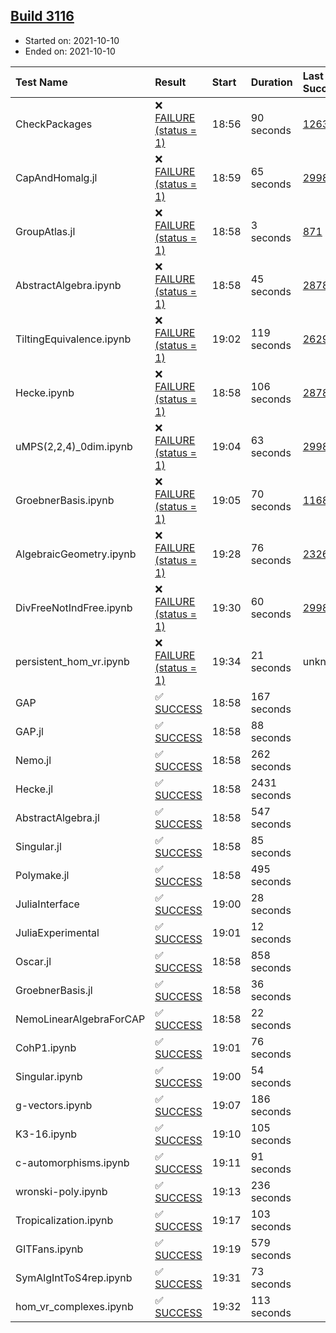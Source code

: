 ## [Build 3116](https://oscarci.mathematik.uni-kl.de/job/oscar-stable/3116/)

* Started on: 2021-10-10
* Ended on: 2021-10-10

| Test Name    | Result | Start | Duration | Last Success | First Failure |
|:-------------|:-------|:------|:---------|:-------------|:--------------|
| CheckPackages | ❌ [FAILURE (status = 1)](https://oscarci.mathematik.uni-kl.de/job/oscar-stable/3116/artifact/logs/build-3116/CheckPackages.log) | 18:56 | 90 seconds | [1263](https://oscarci.mathematik.uni-kl.de/job/oscar-stable/1263/) | [1264](https://oscarci.mathematik.uni-kl.de/job/oscar-stable/1264/) |
| CapAndHomalg.jl | ❌ [FAILURE (status = 1)](https://oscarci.mathematik.uni-kl.de/job/oscar-stable/3116/artifact/logs/build-3116/CapAndHomalg.jl.log) | 18:59 | 65 seconds | [2998](https://oscarci.mathematik.uni-kl.de/job/oscar-stable/2998/) | [2999](https://oscarci.mathematik.uni-kl.de/job/oscar-stable/2999/) |
| GroupAtlas.jl | ❌ [FAILURE (status = 1)](https://oscarci.mathematik.uni-kl.de/job/oscar-stable/3116/artifact/logs/build-3116/GroupAtlas.jl.log) | 18:58 | 3 seconds | [871](https://oscarci.mathematik.uni-kl.de/job/oscar-stable/871/) | [872](https://oscarci.mathematik.uni-kl.de/job/oscar-stable/872/) |
| AbstractAlgebra.ipynb | ❌ [FAILURE (status = 1)](https://oscarci.mathematik.uni-kl.de/job/oscar-stable/3116/artifact/logs/build-3116/AbstractAlgebra.ipynb.log) | 18:58 | 45 seconds | [2878](https://oscarci.mathematik.uni-kl.de/job/oscar-stable/2878/) | [2879](https://oscarci.mathematik.uni-kl.de/job/oscar-stable/2879/) |
| TiltingEquivalence.ipynb | ❌ [FAILURE (status = 1)](https://oscarci.mathematik.uni-kl.de/job/oscar-stable/3116/artifact/logs/build-3116/TiltingEquivalence.ipynb.log) | 19:02 | 119 seconds | [2629](https://oscarci.mathematik.uni-kl.de/job/oscar-stable/2629/) | [2630](https://oscarci.mathematik.uni-kl.de/job/oscar-stable/2630/) |
| Hecke.ipynb | ❌ [FAILURE (status = 1)](https://oscarci.mathematik.uni-kl.de/job/oscar-stable/3116/artifact/logs/build-3116/Hecke.ipynb.log) | 18:58 | 106 seconds | [2878](https://oscarci.mathematik.uni-kl.de/job/oscar-stable/2878/) | [2879](https://oscarci.mathematik.uni-kl.de/job/oscar-stable/2879/) |
| uMPS(2,2,4)_0dim.ipynb | ❌ [FAILURE (status = 1)](https://oscarci.mathematik.uni-kl.de/job/oscar-stable/3116/artifact/logs/build-3116/uMPS-2-2-4-_0dim.ipynb.log) | 19:04 | 63 seconds | [2998](https://oscarci.mathematik.uni-kl.de/job/oscar-stable/2998/) | [2999](https://oscarci.mathematik.uni-kl.de/job/oscar-stable/2999/) |
| GroebnerBasis.ipynb | ❌ [FAILURE (status = 1)](https://oscarci.mathematik.uni-kl.de/job/oscar-stable/3116/artifact/logs/build-3116/GroebnerBasis.ipynb.log) | 19:05 | 70 seconds | [1168](https://oscarci.mathematik.uni-kl.de/job/oscar-stable/1168/) | [1169](https://oscarci.mathematik.uni-kl.de/job/oscar-stable/1169/) |
| AlgebraicGeometry.ipynb | ❌ [FAILURE (status = 1)](https://oscarci.mathematik.uni-kl.de/job/oscar-stable/3116/artifact/logs/build-3116/AlgebraicGeometry.ipynb.log) | 19:28 | 76 seconds | [2326](https://oscarci.mathematik.uni-kl.de/job/oscar-stable/2326/) | [2327](https://oscarci.mathematik.uni-kl.de/job/oscar-stable/2327/) |
| DivFreeNotIndFree.ipynb | ❌ [FAILURE (status = 1)](https://oscarci.mathematik.uni-kl.de/job/oscar-stable/3116/artifact/logs/build-3116/DivFreeNotIndFree.ipynb.log) | 19:30 | 60 seconds | [2998](https://oscarci.mathematik.uni-kl.de/job/oscar-stable/2998/) | [2999](https://oscarci.mathematik.uni-kl.de/job/oscar-stable/2999/) |
| persistent_hom_vr.ipynb | ❌ [FAILURE (status = 1)](https://oscarci.mathematik.uni-kl.de/job/oscar-stable/3116/artifact/logs/build-3116/persistent_hom_vr.ipynb.log) | 19:34 | 21 seconds | unknown | unknown |
| GAP | ✅ [SUCCESS](https://oscarci.mathematik.uni-kl.de/job/oscar-stable/3116/artifact/logs/build-3116/GAP.log) | 18:58 | 167 seconds |  |  |
| GAP.jl | ✅ [SUCCESS](https://oscarci.mathematik.uni-kl.de/job/oscar-stable/3116/artifact/logs/build-3116/GAP.jl.log) | 18:58 | 88 seconds |  |  |
| Nemo.jl | ✅ [SUCCESS](https://oscarci.mathematik.uni-kl.de/job/oscar-stable/3116/artifact/logs/build-3116/Nemo.jl.log) | 18:58 | 262 seconds |  |  |
| Hecke.jl | ✅ [SUCCESS](https://oscarci.mathematik.uni-kl.de/job/oscar-stable/3116/artifact/logs/build-3116/Hecke.jl.log) | 18:58 | 2431 seconds |  |  |
| AbstractAlgebra.jl | ✅ [SUCCESS](https://oscarci.mathematik.uni-kl.de/job/oscar-stable/3116/artifact/logs/build-3116/AbstractAlgebra.jl.log) | 18:58 | 547 seconds |  |  |
| Singular.jl | ✅ [SUCCESS](https://oscarci.mathematik.uni-kl.de/job/oscar-stable/3116/artifact/logs/build-3116/Singular.jl.log) | 18:58 | 85 seconds |  |  |
| Polymake.jl | ✅ [SUCCESS](https://oscarci.mathematik.uni-kl.de/job/oscar-stable/3116/artifact/logs/build-3116/Polymake.jl.log) | 18:58 | 495 seconds |  |  |
| JuliaInterface | ✅ [SUCCESS](https://oscarci.mathematik.uni-kl.de/job/oscar-stable/3116/artifact/logs/build-3116/JuliaInterface.log) | 19:00 | 28 seconds |  |  |
| JuliaExperimental | ✅ [SUCCESS](https://oscarci.mathematik.uni-kl.de/job/oscar-stable/3116/artifact/logs/build-3116/JuliaExperimental.log) | 19:01 | 12 seconds |  |  |
| Oscar.jl | ✅ [SUCCESS](https://oscarci.mathematik.uni-kl.de/job/oscar-stable/3116/artifact/logs/build-3116/Oscar.jl.log) | 18:58 | 858 seconds |  |  |
| GroebnerBasis.jl | ✅ [SUCCESS](https://oscarci.mathematik.uni-kl.de/job/oscar-stable/3116/artifact/logs/build-3116/GroebnerBasis.jl.log) | 18:58 | 36 seconds |  |  |
| NemoLinearAlgebraForCAP | ✅ [SUCCESS](https://oscarci.mathematik.uni-kl.de/job/oscar-stable/3116/artifact/logs/build-3116/NemoLinearAlgebraForCAP.log) | 18:58 | 22 seconds |  |  |
| CohP1.ipynb | ✅ [SUCCESS](https://oscarci.mathematik.uni-kl.de/job/oscar-stable/3116/artifact/logs/build-3116/CohP1.ipynb.log) | 19:01 | 76 seconds |  |  |
| Singular.ipynb | ✅ [SUCCESS](https://oscarci.mathematik.uni-kl.de/job/oscar-stable/3116/artifact/logs/build-3116/Singular.ipynb.log) | 19:00 | 54 seconds |  |  |
| g-vectors.ipynb | ✅ [SUCCESS](https://oscarci.mathematik.uni-kl.de/job/oscar-stable/3116/artifact/logs/build-3116/g-vectors.ipynb.log) | 19:07 | 186 seconds |  |  |
| K3-16.ipynb | ✅ [SUCCESS](https://oscarci.mathematik.uni-kl.de/job/oscar-stable/3116/artifact/logs/build-3116/K3-16.ipynb.log) | 19:10 | 105 seconds |  |  |
| c-automorphisms.ipynb | ✅ [SUCCESS](https://oscarci.mathematik.uni-kl.de/job/oscar-stable/3116/artifact/logs/build-3116/c-automorphisms.ipynb.log) | 19:11 | 91 seconds |  |  |
| wronski-poly.ipynb | ✅ [SUCCESS](https://oscarci.mathematik.uni-kl.de/job/oscar-stable/3116/artifact/logs/build-3116/wronski-poly.ipynb.log) | 19:13 | 236 seconds |  |  |
| Tropicalization.ipynb | ✅ [SUCCESS](https://oscarci.mathematik.uni-kl.de/job/oscar-stable/3116/artifact/logs/build-3116/Tropicalization.ipynb.log) | 19:17 | 103 seconds |  |  |
| GITFans.ipynb | ✅ [SUCCESS](https://oscarci.mathematik.uni-kl.de/job/oscar-stable/3116/artifact/logs/build-3116/GITFans.ipynb.log) | 19:19 | 579 seconds |  |  |
| SymAlgIntToS4rep.ipynb | ✅ [SUCCESS](https://oscarci.mathematik.uni-kl.de/job/oscar-stable/3116/artifact/logs/build-3116/SymAlgIntToS4rep.ipynb.log) | 19:31 | 73 seconds |  |  |
| hom_vr_complexes.ipynb | ✅ [SUCCESS](https://oscarci.mathematik.uni-kl.de/job/oscar-stable/3116/artifact/logs/build-3116/hom_vr_complexes.ipynb.log) | 19:32 | 113 seconds |  |  |
